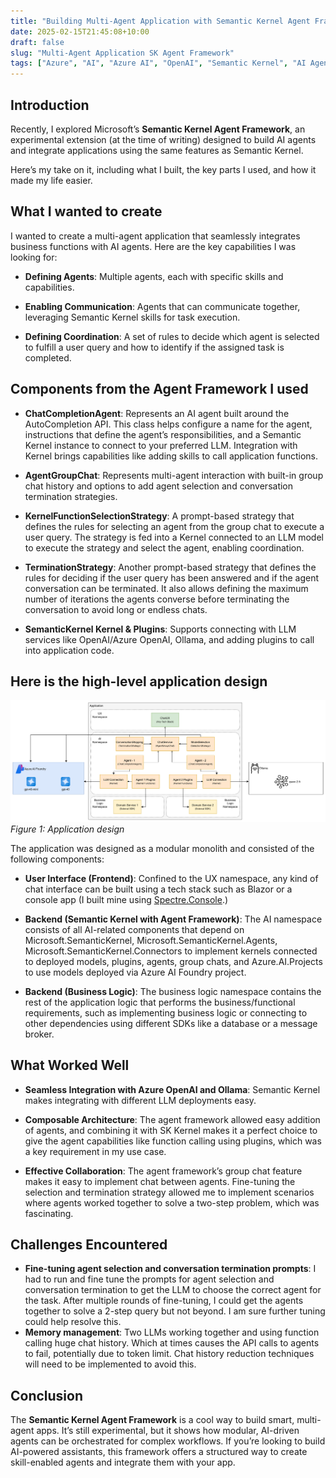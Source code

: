 ```yaml
---
title: "Building Multi-Agent Application with Semantic Kernel Agent Framework"
date: 2025-02-15T21:45:08+10:00
draft: false 
slug: "Multi-Agent Application SK Agent Framework"
tags: ["Azure", "AI", "Azure AI", "OpenAI", "Semantic Kernel", "AI Agents", "Azure AI Foundry", "App Development", "dotnet", "csharp"]
---
```


## Introduction

Recently, I explored Microsoft’s **Semantic Kernel Agent Framework**, an experimental extension (at the time of writing) designed to build AI agents and integrate applications using the same features as Semantic Kernel. 

Here’s my take on it, including what I built, the key parts I used, and how it made my life easier.

## What I wanted to create

I wanted to create a multi-agent application that seamlessly integrates business functions with AI agents. Here are the key capabilities I was looking for:

*   **Defining Agents**: Multiple agents, each with specific skills and capabilities.
    
*   **Enabling Communication**: Agents that can communicate together, leveraging Semantic Kernel skills for task execution.
    
*   **Defining Coordination**: A set of rules to decide which agent is selected to fulfill a user query and how to identify if the assigned task is completed.
    

## Components from the Agent Framework I used

*   **ChatCompletionAgent**: Represents an AI agent built around the AutoCompletion API. This class helps configure a name for the agent, instructions that define the agent’s responsibilities, and a Semantic Kernel instance to connect to your preferred LLM. Integration with Kernel brings capabilities like adding skills to call application functions.
    
*   **AgentGroupChat**: Represents multi-agent interaction with built-in group chat history and options to add agent selection and conversation termination strategies.
    
*   **KernelFunctionSelectionStrategy**: A prompt-based strategy that defines the rules for selecting an agent from the group chat to execute a user query. The strategy is fed into a Kernel connected to an LLM model to execute the strategy and select the agent, enabling coordination.
    
*   **TerminationStrategy**: Another prompt-based strategy that defines the rules for deciding if the user query has been answered and if the agent conversation can be terminated. It also allows defining the maximum number of iterations the agents converse before terminating the conversation to avoid long or endless chats.
    
*   **SemanticKernel Kernel & Plugins**: Supports connecting with LLM services like OpenAI/Azure OpenAI, Ollama, and adding plugins to call into application code.
    

## Here is the high-level application design

![Application High-Level Design](/blogimages/sk-agent-app.png)
*Figure 1: Application design*

The application was designed as a modular monolith and consisted of the following components:

*   **User Interface (Frontend)**: Confined to the UX namespace, any kind of chat interface can be built using a tech stack such as Blazor or a console app (I built mine using [Spectre.Console](https://spectreconsole.net/).)
*   **Backend (Semantic Kernel with Agent Framework)**: The AI namespace consists of all AI-related components that depend on Microsoft.SemanticKernel, Microsoft.SemanticKernel.Agents, Microsoft.SemanticKernel.Connectors to implement kernels connected to deployed models, plugins, agents, group chats, and Azure.AI.Projects to use models deployed via Azure AI Foundry project.
    
*   **Backend (Business Logic)**: The business logic namespace contains the rest of the application logic that performs the business/functional requirements, such as implementing business logic or connecting to other dependencies using different SDKs like a database or a message broker.
    

## What Worked Well

*   **Seamless Integration with Azure OpenAI and Ollama**: Semantic Kernel makes integrating with different LLM deployments easy.
    
*   **Composable Architecture**: The agent framework allowed easy addition of agents, and combining it with SK Kernel makes it a perfect choice to give the agent capabilities like function calling using plugins, which was a key requirement in my use case.
    
*   **Effective Collaboration**: The agent framework’s group chat feature makes it easy to implement chat between agents. Fine-tuning the selection and termination strategy allowed me to implement scenarios where agents worked together to solve a two-step problem, which was fascinating.

## Challenges Encountered

*   **Fine-tuning agent selection and conversation termination prompts**: I had to run and fine tune the prompts for agent selection and conversation termination to get the LLM to choose the correct agent for the task. After multiple rounds of fine-tuning, I could get the agents together to solve a 2-step query but not beyond. I am sure further tuning could help resolve this.
*   **Memory management**: Two LLMs working together and using function calling huge chat history. Which at times causes the API calls to agents to fail, potentially due to token limit. Chat history reduction techniques will need to be implemented to avoid this.    

## Conclusion

The **Semantic Kernel Agent Framework** is a cool way to build smart, multi-agent apps. It’s still experimental, but it shows how modular, AI-driven agents can be orchestrated for complex workflows. If you’re looking to build AI-powered assistants, this framework offers a structured way to create skill-enabled agents and integrate them with your app.
